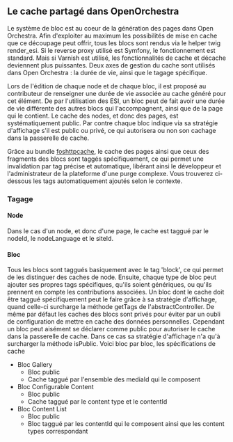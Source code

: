 ## Le cache partagé dans OpenOrchestra
Le système de bloc est au coeur de la génération des pages dans Open Orchestra. Afin d'exploiter au maximum les possibilités de mise en cache que ce découpage peut offrir, tous les blocs sont rendus via le helper twig render_esi. Si le reverse proxy utilisé est Symfony, le fonctionnement est standard. Mais si Varnish est utilisé, les fonctionnalités de cache et décache deviennent plus puissantes.
Deux axes de gestion du cache sont utilisés dans Open Orchestra : la durée de vie, ainsi que le tagage spécifique.

Lors de l'édition de chaque node et de chaque bloc, il est proposé au contributeur de renseigner une durée de vie associée au cache généré pour cet élément. De par l'utilisation des ESI, un bloc peut de fait avoir une durée de vie différente des autres blocs qui l'accompagnent, ainsi que de la page qui le contient. Le cache des nodes, et donc des pages, est systématiquement public. Par contre chaque bloc indique via sa stratégie d'affichage s'il est public ou privé, ce qui autorisera ou non son cachage dans la passerelle de cache.

Grâce au bundle [foshttpcache](http://foshttpcachebundle.readthedocs.org), le cache des pages ainsi que ceux des fragments des blocs sont taggés spécifiquement, ce qui permet une invalidation par tag précise et automatique, libérant ainsi le développeur et l'administrateur de la plateforme d'une purge complexe. Vous trouverez ci-dessous les tags automatiquement ajoutés selon le contexte.

### Tagage 
#### Node
Dans le cas d'un node, et donc d'une page, le cache est taggué par le nodeId, le nodeLanguage et le siteId.

#### Bloc
Tous les blocs sont taggués basiquement avec le tag 'block', ce qui permet de les distinguer des caches de node. Ensuite, chaque type de bloc peut ajouter ses propres tags spécifiques, qu'ils soient génériques, ou qu'ils prennent en compte les contributions associées. Un bloc dont le cache doit être taggué spécifiquement peut le faire grâce à sa stratégie d'affichage, quand celle-ci surcharge la méthode getTags de l'abstractController. De même par défaut les caches des blocs sont privés pour éviter par un oubli de configuration de mettre en cache des données personnelles. Cependant un bloc peut aisément se déclarer comme public pour autoriser le cache dans la passerelle de cache. Dans ce cas sa stratégie d'affichage n'a qu'à surcharger la méthode isPublic.
Voici bloc par bloc, les spécifications de cache

* Bloc Gallery
    * Bloc public
    * Cache taggué par l'ensemble des mediaId qui le composent
* Bloc Configurable Content
    * Bloc public
    * Cache taggué par le content type et le contentId
* Bloc Content List
    * Bloc public
    * Bloc taggué par les contentId qui le composent ainsi que les content types correspondant
